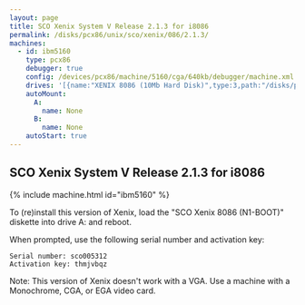 ```yaml
---
layout: page
title: SCO Xenix System V Release 2.1.3 for i8086
permalink: /disks/pcx86/unix/sco/xenix/086/2.1.3/
machines:
  - id: ibm5160
    type: pcx86
    debugger: true
    config: /devices/pcx86/machine/5160/cga/640kb/debugger/machine.xml
    drives: '[{name:"XENIX 8086 (10Mb Hard Disk)",type:3,path:"/disks/pcx86/fixed/10mb/XENIX-086.json"}]'
    autoMount:
      A:
        name: None
      B:
        name: None
    autoStart: true
---
```


SCO Xenix System V Release 2.1.3 for i8086
------------------------------------------

{% include machine.html id="ibm5160" %}

To (re)install this version of Xenix, load the "SCO Xenix 8086 (N1-BOOT)" diskette into drive A: and reboot.

When prompted, use the following serial number and activation key:  

	Serial number: sco005312
	Activation key: thmjvbqz

Note: This version of Xenix doesn't work with a VGA.  Use a machine with a Monochrome, CGA, or EGA video card.
